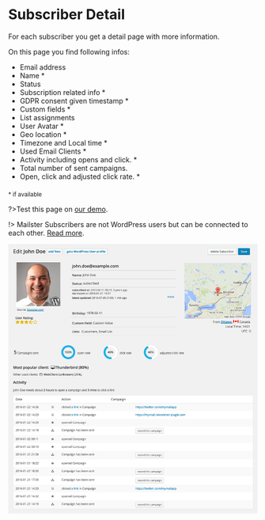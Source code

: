 # Subscriber Detail

For each subscriber you get a detail page with more information.

On this page you find following infos:

-   Email address
-   Name \*
-   Status
-   Subscription related info \*
-   GDPR consent given timestamp \*
-   Custom fields \*
-   List assignments
-   User Avatar \*
-   Geo location \*
-   Timezone and Local time \*
-   Used Email Clients \*
-   Activity including opens and click. \*
-   Total number of sent campaigns.
-   Open, click and adjusted click rate. \*

<sub>\* if available</sub>

?>Test this page on [our demo](https://demo.mailster.co/wp-admin/edit.php?post_type=newsletter&page=mailster_subscribers&ID=5995).

!> Mailster Subscribers are not WordPress users but can be connected to each other. [Read more](https://kb.mailster.co/wordpress-users-in-mailster/).

![Subscriber Details](assets/subscriber-details.png)
